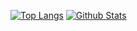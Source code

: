 [![Top Langs](https://github-readme-stats.vercel.app/api/top-langs/?username=MilanBarande&exclude_repo=wasis&theme=gruvbox&count_private=true)](https://github.com/anuraghazra/github-readme-stats)
[![Github Stats](https://github-readme-stats.vercel.app/api?username=MilanBarande&hide=stars,issues,contribs&count_private=true&show_icons=true&theme=gruvbox)](https://github.com/anuraghazra/github-readme-stats)

